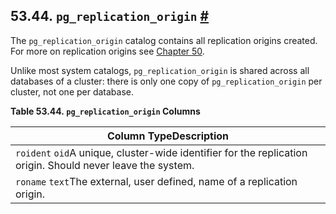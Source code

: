 ## 53.44. `pg_replication_origin` [#](#CATALOG-PG-REPLICATION-ORIGIN)

The `pg_replication_origin` catalog contains all replication origins created. For more on replication origins see [Chapter 50](replication-origins.html "Chapter 50. Replication Progress Tracking").

Unlike most system catalogs, `pg_replication_origin` is shared across all databases of a cluster: there is only one copy of `pg_replication_origin` per cluster, not one per database.

**Table 53.44. `pg_replication_origin` Columns**

| Column TypeDescription                                                                                      |
| ----------------------------------------------------------------------------------------------------------- |
| `roident` `oid`A unique, cluster-wide identifier for the replication origin. Should never leave the system. |
| `roname` `text`The external, user defined, name of a replication origin.                                    |